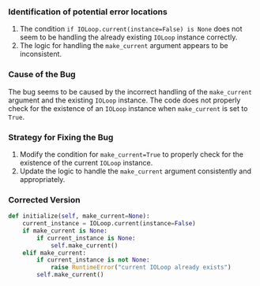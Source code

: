 ### Identification of potential error locations
1. The condition `if IOLoop.current(instance=False) is None` does not seem to be handling the already existing `IOLoop` instance correctly.
2. The logic for handling the `make_current` argument appears to be inconsistent.

### Cause of the Bug
The bug seems to be caused by the incorrect handling of the `make_current` argument and the existing `IOLoop` instance. The code does not properly check for the existence of an `IOLoop` instance when `make_current` is set to `True`.

### Strategy for Fixing the Bug
1. Modify the condition for `make_current=True` to properly check for the existence of the current `IOLoop` instance.
2. Update the logic to handle the `make_current` argument consistently and appropriately.

### Corrected Version
```python
def initialize(self, make_current=None):
    current_instance = IOLoop.current(instance=False)
    if make_current is None:
        if current_instance is None:
            self.make_current()
    elif make_current:
        if current_instance is not None:
            raise RuntimeError("current IOLoop already exists")
        self.make_current()
```